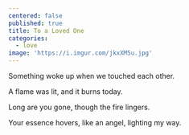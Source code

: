 ```yaml
---
centered: false
published: true
title: To a Loved One
categories:
  - love
image: 'https://i.imgur.com/jkxXM5u.jpg'
---
```

Something woke up
when we touched each other.

A flame was lit,
and it burns today.

Long are you gone,
though the fire lingers.

Your essence hovers,
like an angel,
lighting my way.
